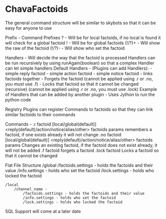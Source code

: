 # ChavaFactoids 

The general command structure will be similar to skybots so that it can be easy for anyone to use

Prefix - Command Prefixes
	? - Will be for local factoids, if no local is found it will check for a global factoid
	! - Will be for global factoids
	(!/?)+ -  Will show the raw of the factoid
	(!/?)- - Will show who set the factoid
	
Handlers - Will decide the way that the factoid is processed
	Handlers can be run recursively by using runAgain(boolean) so that a complex Handler can let simple handlers 
	Default Handlers - (Plugins can add Handlers):
		<reply> - simple reply factoid
		<action> - simple action factoid
		<notice> - simple notice factoid
		<alias> - links factoids together 
		<forget> - Forgets the factoid (cannot be applied using .r or .no, you must use .f)
		<locked> - Locks that factoid so that it cannot be changed (recursive) (cannot be applied using .r or .no, you must use .lock)
	Example of Handlers that can be added by another plugin
		<python> - Uses Jython to run the python code

Registry 
	Plugins can register Commands to factoids so that they can link similar factoids to their commands
		
Commands - 
	.r factoid [local/global(default)] <reply(default)/action/notice/alias/other> factoids params
		remembers a factoid, if one exists already it will not change
	.no factoid [local/global(default)] <reply(default)/action/notice/alias/other> factoids params
		Changes an existing factoid, if the factoid does not exist already, it will not be added
	.f factoid 
		forgets a factoid
	.lock factoid 
		Locks a factoid so that it cannot be changed
		
Flat File Structure
	/global
		/factoids.settings - holds the factoids and their value
		/info.settings - holds who set the factoid
		/lock.settings - holds who locked the factoid
		
	/local
		/channel_name - 
			/factoids.settings - holds the factoids and their value
			/info.settings - holds who set the factoid
			/lock.settings - holds who locked the factoid
			
		
SQL Support will come at a later date